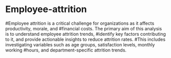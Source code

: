 # Employee-attrition
#Employee attrition is a critical challenge for organizations as it affects productivity, morale, and 
#financial costs. The primary aim of this analysis is to understand employee attrition trends, 
#identify key factors contributing to it, and provide actionable insights to reduce attrition rates. 
#This includes investigating variables such as age groups, satisfaction levels, monthly working 
#hours, and department-specific attrition trends.
